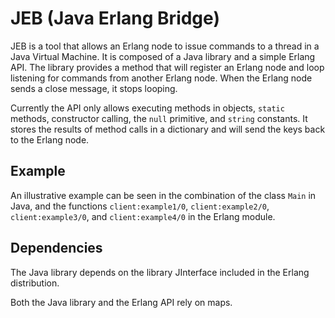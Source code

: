 JEB (Java Erlang Bridge)
========================

JEB is a tool that allows an Erlang node to issue commands to a thread in a Java Virtual Machine. It is composed of a Java library and a simple Erlang API. The library provides a method that will register an Erlang node and loop listening for commands from another Erlang node. When the Erlang node sends a close message, it stops looping.

Currently the API only allows executing methods in objects, `static` methods, constructor calling, the `null` primitive, and `string` constants. It stores the results of method calls in a dictionary and will send the keys back to the Erlang node.

## Example

An illustrative example can be seen in the combination of the class `Main` in Java, and the functions `client:example1/0`, `client:example2/0`, `client:example3/0`, and  `client:example4/0` in the Erlang module.

## Dependencies

The Java library depends on the library JInterface included in the Erlang distribution.

Both the Java library and the Erlang API rely on maps.

